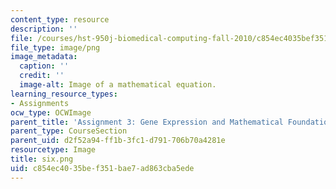 ```yaml
---
content_type: resource
description: ''
file: /courses/hst-950j-biomedical-computing-fall-2010/c854ec4035bef351bae7ad863cba5ede_six.png
file_type: image/png
image_metadata:
  caption: ''
  credit: ''
  image-alt: Image of a mathematical equation.
learning_resource_types:
- Assignments
ocw_type: OCWImage
parent_title: 'Assignment 3: Gene Expression and Mathematical Foundations'
parent_type: CourseSection
parent_uid: d2f52a94-ff1b-3fc1-d791-706b70a4281e
resourcetype: Image
title: six.png
uid: c854ec40-35be-f351-bae7-ad863cba5ede
---
```

